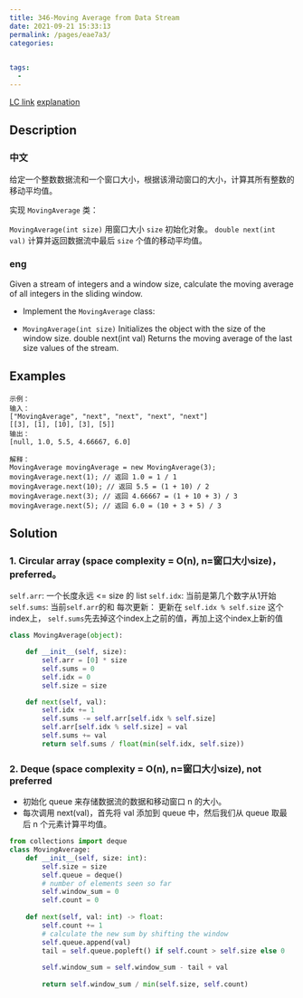 ```yaml
---
title: 346-Moving Average from Data Stream
date: 2021-09-21 15:33:13
permalink: /pages/eae7a3/
categories:
  

tags:
  - 
---
```

[LC link](https://leetcode.com/problems/moving-average-from-data-stream/)
[explanation](https://leetcode.com/problems/moving-average-from-data-stream/discuss/81489/Simple-Python-solution-based-on-Circular-Array-real-O(1)-time-next())
## Description
### 中文
给定一个整数数据流和一个窗口大小，根据该滑动窗口的大小，计算其所有整数的移动平均值。

实现 `MovingAverage` 类：

`MovingAverage(int size)` 用窗口大小 `size` 初始化对象。
`double next(int val)` 计算并返回数据流中最后 `size` 个值的移动平均值。
### eng
Given a stream of integers and a window size, calculate the moving average of all integers in the sliding window.

- Implement the `MovingAverage` class:

- `MovingAverage(int size)` Initializes the object with the size of the window size.
double next(int val) Returns the moving average of the last size values of the stream.


## Examples
```
示例：
输入：
["MovingAverage", "next", "next", "next", "next"]
[[3], [1], [10], [3], [5]]
输出：
[null, 1.0, 5.5, 4.66667, 6.0]

解释：
MovingAverage movingAverage = new MovingAverage(3);
movingAverage.next(1); // 返回 1.0 = 1 / 1
movingAverage.next(10); // 返回 5.5 = (1 + 10) / 2
movingAverage.next(3); // 返回 4.66667 = (1 + 10 + 3) / 3
movingAverage.next(5); // 返回 6.0 = (10 + 3 + 5) / 3
```

## Solution
### 1. Circular array (space complexity = O(n), n=窗口大小size)， preferred。
`self.arr`: 一个长度永远 <= size 的 list
`self.idx`: 当前是第几个数字从1开始
`self.sums`: 当前`self.arr`的和
每次更新： 更新在 `self.idx % self.size` 这个index上， `self.sums`先去掉这个index上之前的值，再加上这个index上新的值
```python
class MovingAverage(object):

    def __init__(self, size):
        self.arr = [0] * size
        self.sums = 0
        self.idx = 0
        self.size = size

    def next(self, val):
        self.idx += 1
        self.sums -= self.arr[self.idx % self.size]
        self.arr[self.idx % self.size] = val
        self.sums += val
        return self.sums / float(min(self.idx, self.size))
```
### 2. Deque (space complexity = O(n), n=窗口大小size), not preferred
- 初始化 queue 来存储数据流的数据和移动窗口 n 的大小。
- 每次调用 next(val)，首先将 val 添加到 queue 中，然后我们从 queue 取最后 n 个元素计算平均值。
```python
from collections import deque
class MovingAverage:
    def __init__(self, size: int):
        self.size = size
        self.queue = deque()
        # number of elements seen so far
        self.window_sum = 0
        self.count = 0
    
    def next(self, val: int) -> float:
        self.count += 1
        # calculate the new sum by shifting the window
        self.queue.append(val)
        tail = self.queue.popleft() if self.count > self.size else 0
        
        self.window_sum = self.window_sum - tail + val
        
        return self.window_sum / min(self.size, self.count)
```
